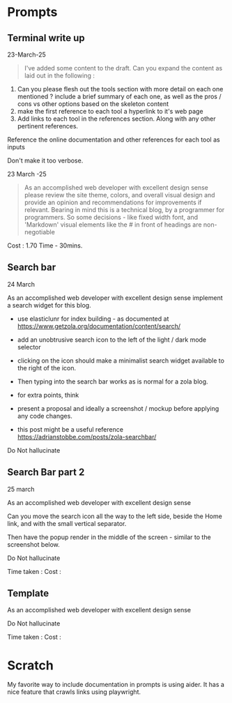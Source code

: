 # Prompts

## Terminal write up

23-March-25

> I've added some content to the draft. Can you expand the content as laid out in the following :
1. Can you please flesh out the tools section with more detail on each one mentioned ? include a brief summary of each one, as well as the pros / cons vs other options based on the skeleton content
2. make the first reference to each tool a hyperlink to it's web page
3. Add links to each tool in the references section. Along with any other pertinent references.

Reference the online documentation and other references for each tool as inputs

Don't make it too verbose.


23 March -25

> As an accomplished web developer with excellent design sense please review the site theme, colors, and overall visual design and provide an opinion and recommendations for improvements if relevant. Bearing in mind this is a technical blog, by a programmer for programmers. So some decisions - like fixed width font, and 'Markdown' visual elements like the # in front of headings are non-negotiable

Cost : 1.70
Time - 30mins.

## Search bar

24 March 

As an accomplished web developer with excellent design sense implement a search widget for this blog.

- use elasticlunr for index building - as documented at https://www.getzola.org/documentation/content/search/
- add an unobtrusive search icon to the left of the light / dark mode selector
- clicking on the icon should make a minimalist search widget available to the right of the icon. 
- Then typing into the search bar works as is normal for a zola blog.
- for extra points, think
- present a proposal and ideally a screenshot / mockup before applying any code changes.

- this post might be a useful reference https://adrianstobbe.com/posts/zola-searchbar/

Do Not hallucinate 

## Search Bar part 2

25 march

As an accomplished web developer with excellent design sense

Can you move the search icon all the way to the left side, beside the Home link, and with the small vertical separator. 

Then have the popup render in the middle of the screen - similar to the screenshot below.

Do Not hallucinate 

Time taken :
Cost :

## Template


As an accomplished web developer with excellent design sense

Do Not hallucinate 

Time taken :
Cost :

# Scratch


My favorite way to include documentation in prompts is using aider. It has a nice feature that crawls links using playwright.
